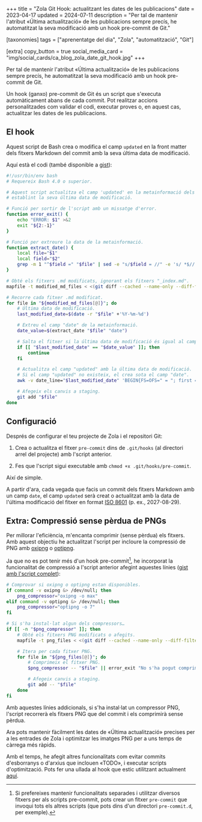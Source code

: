+++
title = "Zola Git Hook: actualitzant les dates de les publicacions"
date = 2023-04-17
updated = 2024-07-11
description = "Per tal de mantenir l'atribut «Última actualització» de les publicacions sempre precís, he automatitzat la seva modificació amb un hook pre-commit de Git."

[taxonomies]
tags = ["aprenentatge del dia", "Zola", "automatització", "Git"]

[extra]
copy_button = true
social_media_card = "img/social_cards/ca_blog_zola_date_git_hook.jpg"
+++

Per tal de mantenir l'atribut «Última actualització» de les publicacions sempre precís, he automatitzat la seva modificació amb un hook pre-commit de Git.

Un hook (ganxo) pre-commit de Git és un script que s'executa automàticament abans de cada commit. Pot realitzar accions personalitzades com validar el codi, executar proves o, en aquest cas, actualitzar les dates de les publicacions.

## El hook

Aquest script de Bash crea o modifica el camp `updated` en la front matter dels fitxers Markdown del commit amb la seva última data de modificació.

Aquí està el codi (també disponible a [gist](https://gist.github.com/welpo/6594765f5640982cb5886c9e9459ef5b)):

```bash
#!/usr/bin/env bash
# Requereix Bash 4.0 o superior.

# Aquest script actualitza el camp 'updated' en la metainformació dels fitxers .md modificats,
# establint la seva última data de modificació.

# Funció per sortir de l'script amb un missatge d'error.
function error_exit() {
    echo "ERROR: $1" >&2
    exit "${2:-1}"
}

# Funció per extreure la data de la metainformació.
function extract_date() {
    local file="$1"
    local field="$2"
    grep -m 1 "^$field =" "$file" | sed -e "s/$field = //" -e 's/ *$//'
}

# Obté els fitxers .md modificats, ignorant els fitxers "_index.md".
mapfile -t modified_md_files < <(git diff --cached --name-only --diff-filter=M | grep -Ei '\.md$' | grep -v '_index.md$')

# Recorre cada fitxer .md modificat.
for file in "${modified_md_files[@]}"; do
    # Última data de modificació.
    last_modified_date=$(date -r "$file" +'%Y-%m-%d')

    # Extreu el camp "date" de la metainformació.
    date_value=$(extract_date "$file" "date")

    # Salta el fitxer si la última data de modificació és igual al camp "date".
    if [[ "$last_modified_date" == "$date_value" ]]; then
        continue
    fi

    # Actualitza el camp "updated" amb la última data de modificació.
    # Si el camp "updated" no existeix, el crea sota el camp "date".
    awk -v date_line="$last_modified_date" 'BEGIN{FS=OFS=" = "; first = 1} { if (/^date =/ && first) { print; getline; if (!/^updated =/) print "updated" OFS date_line; first=0 } if (/^updated =/ && !first) gsub(/[^ ]*$/, date_line, $2); print }' "$file" > "${file}.tmp" && mv "${file}.tmp" "$file" || error_exit "Failed to update file $file"

    # Afegeix els canvis a staging.
    git add "$file"
done
```

## Configuració

Després de configurar el teu projecte de Zola i el repositori Git:

1. Crea o actualitza el fitxer `pre-commit` dins de `.git/hooks` (al directori arrel del projecte) amb l'script anterior.

2. Fes que l'script sigui executable amb `chmod +x .git/hooks/pre-commit`.

Així de simple.

A partir d'ara, cada vegada que facis un commit dels fitxers Markdown amb un camp `date`, el camp `updated` serà creat o actualitzat amb la data de l'última modificació del fitxer en format [ISO 8601](https://ca.wikipedia.org/wiki/ISO_8601) (p. ex., 2027-08-29).

## Extra: Compressió sense pèrdua de PNGs

Per millorar l'eficiència, m'encanta comprimir (sense pèrdua) els fitxers. Amb aquest objectiu he actualitzat l'script per incloure la compressió de PNG amb [oxipng](https://github.com/shssoichiro/oxipng) o [optipng](https://optipng.sourceforge.net/).

Ja que no es pot tenir més d'un hook pre-commit[^1], he incorporat la funcionalitat de compressió a l'script anterior afegint aquestes línies ([gist amb l'script complet](https://gist.github.com/welpo/f5563c3b82fe247ed0e473d940a005b7)):

```bash
# Comprovar si oxipng o optipng estan disponibles.
if command -v oxipng &> /dev/null; then
    png_compressor="oxipng -o max"
elif command -v optipng &> /dev/null; then
    png_compressor="optipng -o 7"
fi

# Si s'ha instal·lat algun dels compressors…
if [[ -n "$png_compressor" ]]; then
    # Obté els fitxers PNG modificats o afegits.
    mapfile -t png_files < <(git diff --cached --name-only --diff-filter=d | grep -Ei '\.png$')

    # Itera per cada fitxer PNG.
    for file in "${png_files[@]}"; do
        # Comprimeix el fitxer PNG.
        $png_compressor -- "$file" || error_exit "No s'ha pogut comprimir el fitxer $file"

        # Afegeix canvis a staging.
        git add -- "$file"
    done
fi
```

Amb aquestes línies addicionals, si s'ha instal·lat un compressor PNG, l'script recorrerà els fitxers PNG que del commit i els comprimirà sense pèrdua.

Ara pots mantenir fàcilment les dates de «Última actualització» precises per a les entrades de Zola i optimitzar les imatges PNG per a uns temps de càrrega més ràpids.

Amb el temps, he afegit altres funcionalitats com evitar commits d'esborranys o d'arxius que inclouen «TODO», i executar scripts d'optimització. Pots fer una ullada al hook que estic utilitzant actualment [aquí](https://github.com/welpo/osc.garden/blob/main/.githooks/pre-commit).

[^1]: Si prefereixes mantenir funcionalitats separades i utilitzar diversos fitxers per als scripts pre-commit, pots crear un fitxer `pre-commit` que invoqui tots els altres scripts (que pots dins d'un directori `pre-commit.d`, per exemple).
